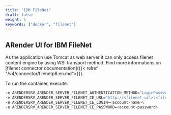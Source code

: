 ```yaml
---
title: "IBM FileNet"
draft: false
weight: 5
keywords: ["docker", "filenet"]
---
```


## ARender UI for IBM FileNet


As the application use Tomcat as web server it can only access filenet content engine by using WSI transport method.
Find more informations on [filenet connector documentation]({{< relref "/v4/connector/filenetp8.en.md">}}).

To run the container, execute:

```bash
-e ARENDERSRV_ARENDER_SERVER_FILENET_AUTHENTICATION_METHOD="LoginPasswordObjectStoreProvider"\
-e ARENDERSRV_ARENDER_SERVER_FILENET_CE_URL="http://<filenet-url>:<filent-port>/wsi/FNCEWS40MTOM/"\
-e ARENDERSRV_ARENDER_SERVER_FILENET_CE_LOGIN=<account-name>\
-e ARENDERSRV_ARENDER_SERVER_FILENET_CE_PASSWORD=<account-password>
```

